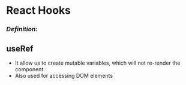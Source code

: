 # React Hooks

### _Definition:_

## useRef

- It allow us to create mutable variables, which will not re-render the component.
- Also used for accessing DOM elements
